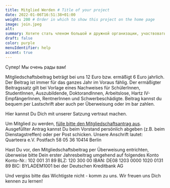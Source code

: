 ```yaml
---
title: Mitglied Werden # Title of your project
date: 2022-01-06T16:51:38+01:00
weight: 200 # Order in which to show this project on the home page
image: join.jpeg
alt:
summary: Хотите стать членом большой и дружной организации, участвовать в мероприятиях, знакомиться с новыми людьми?
draft: false
color: purple
menuIdentifier: help
accent: true
---
```



Супер! Мы очень рады вам!

Mitgliedschaftsbeitrag beträgt bei uns 12 Euro bzw. ermäßigt 6 Euro jahrlich. Der Beitrag ist immer für das ganzes Jahr im Voraus fählig. Der ermäßigter Beitragssatz gilt bei Vorlage eines Nachweises für SchülerInnen, StudentInnen,
Auszubildende, DoktorandInnen, Arbeitslose, Hartz IV-EmpfängerInnen, RentnerInnen und Schwerbeschädigte. Beitrag kannst du bequem per Lastschrift aber auch per Überweisung oder im bar zahlen.

Hier kannst Du Dich mit unserer Satzung vertraut machen.

Um Mitglied zu werden, [fülle bitte den Mitgliedschaftsantrag aus](https://github.com/quarteera/www.quarteera.de/blob/natasha-content/content/ru/help/mitglied_werden/Mitgliedschaftsantrag.pdf). Ausgefüllter Antrag kannst Du beim Vorstand persönlich abgeben (z.B. beim Dienstagstreffen) oder per Post schicken. Unsere Anschrift lautet:
Quarteera e.V.
Postfach 58 05 36
10414 Berlin

Hast Du vor, den Mitgliedschaftsbeitrag per Überweisung entrichten, überweise bitte Dein erster Jahresbeitrag umgehend auf folgendes Konto
Konto-Nr.: 102 001 31 89
BLZ:         120 300 00
IBAN:        DE08 1203 0000 1020 0131 89
BIC:          BYLADEM1001
bei der Deutschen Kreditbank AG

Und vergiss bitte das Wichtigste nicht - komm zu uns. Wir freuen uns Dich kennen zu lernen!

